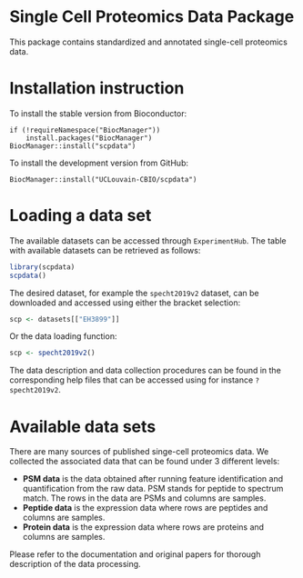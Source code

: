 
# Single Cell Proteomics Data Package

This package contains standardized and annotated single-cell proteomics data.

# Installation instruction 

To install the stable version from Bioconductor:

```
if (!requireNamespace("BiocManager"))
	install.packages("BiocManager")
BiocManager::install("scpdata")
```

To install the development version from GitHub:

```
BiocManager::install("UCLouvain-CBIO/scpdata")
```

# Loading a data set 

The available datasets can be accessed through `ExperimentHub`. The 
table with available datasets can be retrieved as follows:

```r
library(scpdata)
scpdata()
```

The desired dataset, for example the `specht2019v2` dataset, can be 
downloaded and accessed using either the bracket selection:

```r
scp <- datasets[["EH3899"]]
```

Or the data loading function:

```r
scp <- specht2019v2()
```

The data description and data collection procedures can be found in 
the corresponding help files that can be accessed using for instance
`?specht2019v2`.

# Available data sets

There are many sources of published singe-cell proteomics data. We 
collected the associated data that can be found under 3 different 
levels:

* **PSM data** is the data obtained after running feature 
  identification and quantification from the raw data. PSM stands for 
  peptide to spectrum match. The rows in the data are PSMs and columns
  are samples.
* **Peptide data** is the expression data where rows are peptides and 
  columns are samples.
* **Protein data** is the expression data where rows are proteins and 
  columns are samples.

Please refer to the documentation and original papers for thorough 
description of the data processing. 
